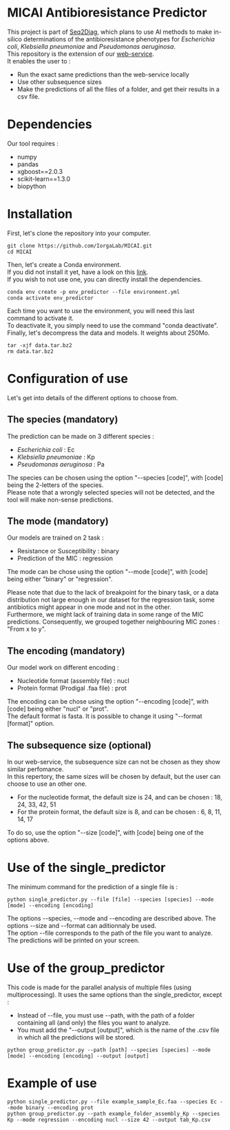 # MICAI Antibioresistance Predictor

This project is part of [Seq2Diag](https://anr.fr/ProjetIA-20-PAMR-0010), which plans to use AI methods to make in-silico determinations of the antibioresistance phenotypes for _Escherichia coli_, _Klebsiella pneumoniae_ and _Pseudomonas aeruginosa_. \
This repository is the extension of our [web-service](http://iorgalab.org:4567/micai). \
It enables the user to :

- Run the exact same predictions than the web-service locally
- Use other subsequence sizes
- Make the predictions of all the files of a folder, and get their results in a csv file.

# Dependencies

Our tool requires :
- numpy
- pandas
- xgboost==2.0.3
- scikit-learn==1.3.0
- biopython

# Installation

First, let's clone the repository into your computer.
```
git clone https://github.com/IorgaLab/MICAI.git
cd MICAI
```

Then, let's create a Conda environment. \
If you did not install it yet, have a look on this  [link](https://conda.io/projects/conda/en/latest/user-guide/index.html). \
If you wish to not use one, you can directly install the dependencies.

```
conda env create -p env_predictor --file environment.yml
conda activate env_predictor
```
Each time you want to use the environment, you will need this last command to activate it. \
To deactivate it, you simply need to use the command "conda deactivate".\
Finally, let's decompress the data and models. It weights about 250Mo.

```
tar -xjf data.tar.bz2
rm data.tar.bz2
```

# Configuration of use

Let's get into details of the different options to choose from.

## The species (mandatory)

The prediction can be made on 3 different species :

- _Escherichia coli_ : Ec
- _Klebsiella pneumoniae_ : Kp
- _Pseudomonas aeruginosa_ : Pa

The species can be chosen using the option "--species [code]", with [code] being the 2-letters of the species. \
Please note that a wrongly selected species will not be detected, and the tool will make non-sense predictions.

## The mode (mandatory)

Our models are trained on 2 task :

- Resistance or Susceptibility : binary
- Prediction of the MIC : regression

The mode can be chose using the option "--mode [code]", with [code] being either "binary" or "regression".

Please note that due to the lack of breakpoint for the binary task, or a data distribution not large enough in our dataset for the regression task, some antibiotics might appear in one mode and not in the other. \
Furthermore, we might lack of training data in some range of the MIC predictions. Consequently, we grouped together neighbouring MIC zones : "From x to y".

## The encoding (mandatory)

Our model work on different encoding : 

- Nucleotide format (assembly file) : nucl
- Protein format (Prodigal .faa file) : prot

The encoding can be chose using the option "--encoding [code]", with [code] being either "nucl" or "prot". \
The default format is fasta. It is possible to change it using "--format [format]" option.

## The subsequence size (optional)

In our web-service, the subsequence size can not be chosen as they show similar perfomance. \
In this repertory, the same sizes will be chosen by default, but the user can choose to use an other one.

- For the nucleotide format, the default size is 24, and can be chosen : 18, 24, 33, 42, 51
- For the protein format, the default size is 8, and can be chosen : 6, 8, 11, 14, 17 

To do so, use the option "--size [code]", with [code] being one of the options above.

# Use of the single_predictor

The minimum command for the prediction of a single file is :

```
python single_predictor.py --file [file] --species [species] --mode [mode] --encoding [encoding]
```

The options --species, --mode and --encoding are described above. The options --size and --format can aditionnaly be used. \
The option --file corresponds to the path of the file you want to analyze. \
The predictions will be printed on your screen.

# Use of the group_predictor

This code is made for the parallel analysis of multiple files (using multiprocessing). It uses the same options than the single_predictor, except :

- Instead of --file, you must use --path, with the path of a folder containing all (and only) the files you want to analyze.
- You must add the "--output [output]", which is the name of the .csv file in which all the predictions will be stored.

```
python group_predictor.py --path [path] --species [species] --mode [mode] --encoding [encoding] --output [output]
```

# Example of use
```
python single_predictor.py --file example_sample_Ec.faa --species Ec --mode binary --encoding prot
python group_predictor.py --path example_folder_assembly_Kp --species Kp --mode regression --encoding nucl --size 42 --output tab_Kp.csv
```

